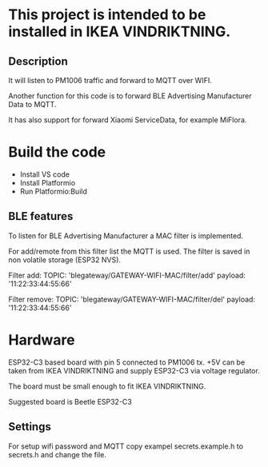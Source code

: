 # This project is intended to be installed in IKEA VINDRIKTNING.

## Description
It will listen to PM1006 traffic and forward to MQTT over WIFI.

Another function for this code is to forward BLE Advertising Manufacturer Data to MQTT.

It has also support for forward Xiaomi ServiceData, for example MiFlora. 

# Build the code
* Install VS code
* Install Platformio
* Run Platformio:Build

## BLE features
To listen for BLE Advertising Manufacturer a MAC filter is implemented.

For add/remote from this filter list the MQTT is used. 
The filter is saved in non volatile storage (ESP32 NVS).

Filter add: TOPIC: 'blegateway/GATEWAY-WIFI-MAC/filter/add' payload: '11:22:33:44:55:66'

Filter remove: TOPIC: 'blegateway/GATEWAY-WIFI-MAC/filter/del'  payload: '11:22:33:44:55:66'

# Hardware 
ESP32-C3 based board with pin 5 connected to PM1006 tx.
+5V can be taken from IKEA VINDRIKTNING and supply ESP32-C3 via voltage regulator.

The board must be small enough to fit IKEA VINDRIKTNING. 

Suggested board is Beetle ESP32-C3



## Settings
For setup wifi password and MQTT copy exampel secrets.example.h to secrets.h and change the file.
